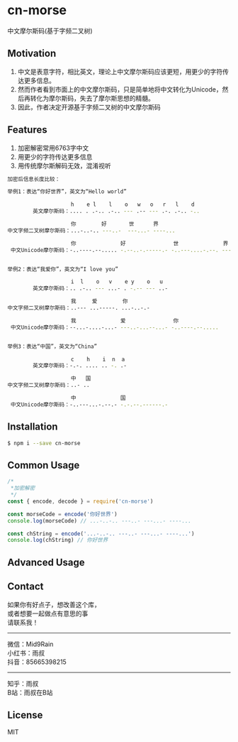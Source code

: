 # cn-morse
中文摩尔斯码(基于字频二叉树)

## Motivation
1. 中文是表意字符，相比英文，理论上中文摩尔斯码应该更短，用更少的字符传达更多信息。
2. 然而作者看到市面上的中文摩尔斯码，只是简单地将中文转化为Unicode，然后再转化为摩尔斯码，失去了摩尔斯思想的精髓。
3. 因此，作者决定开源基于字频二叉树的中文摩尔斯码

## Features

1. 加密解密常用6763字中文
2. 用更少的字符传达更多信息
3. 用传统摩尔斯解码无效，混淆视听

```sh
加密后信息长度比较：

举例1：表达“你好世界”，英文为“Hello world”

                    h    e l    l    o   w   o   r   l    d
        英文摩尔斯码：.... . .-.. .-.. --- .-- --- .-. .-.. -.. 

                    你        好       世      界
中文字频二叉树摩尔斯码：...-..-.. ---..-  ---...- ----...

                    你              好               世              界
 中文Unicode摩尔斯码：-..----.--..... -.--..-.-----.- -..---....-.--. ---.-.-.-..--..


举例2：表达“我爱你”，英文为“I love you”

                    i  l    o   v    e y    o   u
        英文摩尔斯码：.. .-.. --- ...- . -.-- --- ..- 

                    我     爱        你
中文字频二叉树摩尔斯码：..--- ...-----. ...-..-.-

                    我              爱               你
 中文Unicode摩尔斯码：--...-....-...- ---..-...--...- -..----.--.....


举例3：表达“中国”，英文为“China”

                    c    h    i  n  a
        英文摩尔斯码：-.-. .... .. -. .- 

                    中   国
中文字频二叉树摩尔斯码：..- ..

                    中              国
 中文Unicode摩尔斯码：-..---...-.--.- -.-.--.------.-


```
## Installation
```sh
$ npm i --save cn-morse
```

## Common Usage
```js
/*
 *加密解密
 */
const { encode, decode } = require('cn-morse')

const morseCode = encode('你好世界')
console.log(morseCode) // ...-..-.. ---..- ---...- ----...

const chString = encode('...-..-.. ---..- ---...- ----...')
console.log(chString) // 你好世界
```


## Advanced Usage

## Contact
如果你有好点子，想改善这个库，  
或者想要一起做点有意思的事  
请联系我！
- - -
微信：Mid9Rain  
小红书：雨叔  
抖音：85665398215
- - -
知乎：雨叔  
B站：雨叔在B站  

## License
MIT
